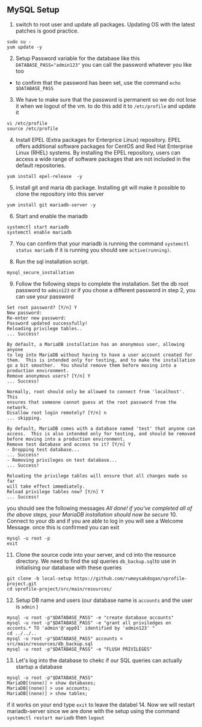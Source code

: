 ## MySQL Setup
1. switch to root user and update all packages. Updating OS with the latest patches is good practice.
```
sudo su -
yum update -y
```
2. Setup Password variable for the database like this `DATABASE_PASS="admin123"` you can call the password whatever you like too

- to confirm that the password has been set, use the command `echo $DATABASE_PASS`

3. We have to make sure that the password is permanent so we do not lose it when we logout of the vm. to do this add it to  `/etc/profile` and update it 
```
vi /etc/profile
source /etc/profile
```
4. Install EPEL (Extra packages for Enterprice Linux) repository. EPEL offers additional software packages for CentOS and Red Hat Enterprise Linux (RHEL) systems. By installing the EPEL repository, users can access a wide range of software packages that are not included in the default repositories.
```
yum install epel-release  -y
```
5. install git and maria db package. Installing git will make it possible to clone the repository into this server
```
yum install git mariadb-server -y
```
6. Start and enable the mariadb
```
systemctl start mariadb
systemctl enable mariadb
```
7. You can confirm that your mariadb is running the command `systemctl status mariadb` if it is running you should see `active(running)`.

8. Run the sql installation script. 
```
mysql_secure_installation
```
9. Follow the following steps to complete the installation. Set the db root password to `admin123` or if you chose a different password in step 2, you can use your password
```
Set root password? [Y/n] Y
New password:
Re-enter new password:
Password updated successfully!
Reloading privilege tables..
... Success!

By default, a MariaDB installation has an anonymous user, allowing anyone
to log into MariaDB without having to have a user account created for
them.  This is intended only for testing, and to make the installation
go a bit smoother.  You should remove them before moving into a
production environment.
Remove anonymous users? [Y/n] Y
... Success!

Normally, root should only be allowed to connect from 'localhost'.  This
ensures that someone cannot guess at the root password from the network.
Disallow root login remotely? [Y/n] n
... skipping.

By default, MariaDB comes with a database named 'test' that anyone can
access.  This is also intended only for testing, and should be removed
before moving into a production environment.
Remove test database and access to it? [Y/n] Y
- Dropping test database...
... Success!
- Removing privileges on test database...
... Success!

Reloading the privilege tables will ensure that all changes made so far
will take effect immediately.
Reload privilege tables now? [Y/n] Y
... Success!
```
you should see the following messages *All done! if you've completed all of the above steps, your MariaDB installation should now be secure*
10. Connect to your db and if you are able to log in you will see a Welcome Message. once this is confirmed you can exit

```
mysql -u root -p
exit
```
11. Clone the source code into your server, and cd into the resource directory. We need to find the sql queries `db_backup.sql`to use in initialising our database with these queries
```
git clone -b local-setup https://github.com/rumeysakdogan/vprofile-project.git
cd vprofile-project/src/main/resources/
```
12. Setup DB name and users (our database name is `accounts` and the user is `admin` )
```
mysql -u root -p"$DATABASE_PASS" -e "create database accounts"
mysql -u root -p"$DATABASE_PASS" -e "grant all priviledges on acconts.* TO 'admin'@'app01' identified by 'admin123' "
cd ../../..
mysql -u root -p"$DATABASE_PASS" accounts < src/main/resources/db_backup.sql
mysql -u root -p"$DATABASE_PASS" -e "FLUSH PRIVILEGES"
```
13. Let's log into the database to chekc if our SQL queries can actually startup a database
```
mysql -u root -p"$DATABASE_PASS"
MariaDB[(none)] > show databases;
MariaDB[(none)] > use accounts;
MariaDB[(none)] > show tables;
```
if it works on your end type `exit` to leave the databel
14. Now we will restart mariadb-server since we are done with the setup using the command `systemctl restart mariadb` then `logout`









